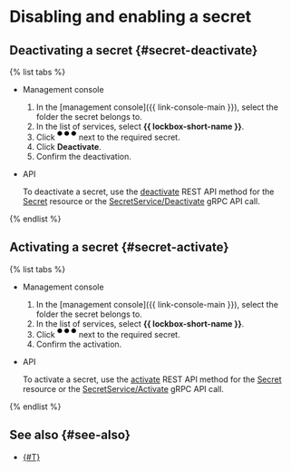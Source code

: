 # Disabling and enabling a secret

## Deactivating a secret {#secret-deactivate}

{% list tabs %}

- Management console

   1. In the [management console]({{ link-console-main }}), select the folder the secret belongs to.
   1. In the list of services, select **{{ lockbox-short-name }}**.
   1. Click ![image](../../_assets/horizontal-ellipsis.svg) next to the required secret.
   1. Click **Deactivate**.
   1. Confirm the deactivation.

- API

   To deactivate a secret, use the [deactivate](../api-ref/Secret/deactivate.md) REST API method for the [Secret](../api-ref/Secret/index.md) resource or the [SecretService/Deactivate](../api-ref/grpc/secret_service.md#Deactivate) gRPC API call.

{% endlist %}

## Activating a secret {#secret-activate}

{% list tabs %}

- Management console

   1. In the [management console]({{ link-console-main }}), select the folder the secret belongs to.
   1. In the list of services, select **{{ lockbox-short-name }}**.
   1. Click ![image](../../_assets/horizontal-ellipsis.svg) next to the required secret.
   1. Confirm the activation.

- API

   To activate a secret, use the [activate](../api-ref/Secret/activate.md) REST API method for the [Secret](../api-ref/Secret/index.md) resource or the [SecretService/Activate](../api-ref/grpc/secret_service.md#Activate) gRPC API call.

{% endlist %}

## See also {#see-also}

* [{#T}](../concepts/secret.md)
